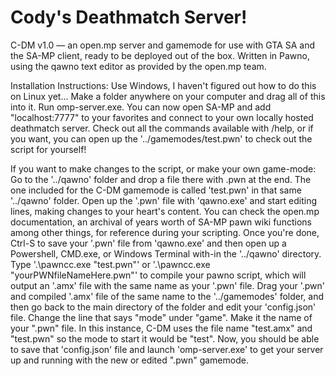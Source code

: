 # Cody's Deathmatch Server!
C-DM v1.0 — an open.mp server and gamemode for use with GTA SA and the SA-MP client, ready to be deployed out of the box. Written in Pawno, using the qawno text editor as provided by the open.mp team.


Installation Instructions:
Use Windows, I haven't figured out how to do this on Linux yet...
Make a folder anywhere on your computer and drag all of this into it. Run omp-server.exe.
You can now open SA-MP and add "localhost:7777" to your favorites and connect to your own locally hosted deathmatch server.
Check out all the commands available with /help, or if you want, you can open up the '../gamemodes/test.pwn' to check out the script for yourself!


If you want to make changes to the script, or make your own game-mode:
Go to the '../qawno' folder and drop a file there with .pwn at the end.
The one included for the C-DM gamemode is called 'test.pwn' in that same '../qawno' folder.
Open up the '.pwn' file with 'qawno.exe' and start editing lines, making changes to your heart's content.
You can check the open.mp documentation, an archival of years worth of SA-MP pawn wiki functions among other things, for reference during your scripting.
Once you're done, Ctrl-S to save your '.pwn' file from 'qawno.exe' and then open up a Powershell, CMD.exe, or Windows Terminal with-in the '../qawno' directory.
Type '.\pawncc.exe "test.pwn"' or '.\pawncc.exe "yourPWNfileNameHere.pwn"' to compile your pawno script, which will output an '.amx' file with the same name as your '.pwn' file.
Drag your '.pwn' and compiled '.amx' file of the same name to the '../gamemodes' folder, and then go back to the main directory of the folder and edit your 'config.json' file.
Change the line that says "mode" under "game". Make it the name of your ".pwn" file. In this instance, C-DM uses the file name "test.amx" and "test.pwn" so the mode to start it would be "test".
Now, you should be able to save that 'config.json' file and launch 'omp-server.exe' to get your server up and running with the new or edited ".pwn" gamemode.
